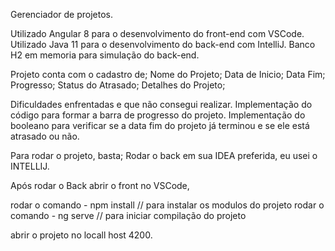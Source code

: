 Gerenciador de projetos.

Utilizado Angular 8 para o desenvolvimento do front-end com VSCode.
Utilizado Java 11 para o desenvolvimento do back-end com IntelliJ.
Banco H2 em memoria para simulação do back-end.

Projeto conta com o cadastro de;
Nome do Projeto;
Data de Inicio;
Data Fim;
Progresso;
Status do Atrasado;
Detalhes do Projeto;


Dificuldades enfrentadas e que não consegui realizar.
Implementação do código para formar a barra de progresso do projeto.
Implementação do booleano para verificar se a data fim do projeto já terminou e se ele está atrasado ou não.

Para rodar o projeto, basta;
Rodar o back em sua IDEA preferida, eu usei o INTELLIJ.

Após rodar o Back abrir o front no VSCode,

rodar o comando - npm install  // para instalar os modulos do projeto
rodar o comando - ng serve  // para iniciar compilação do projeto

abrir o projeto no locall host 4200.
